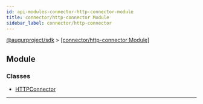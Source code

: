 ```yaml
---
id: api-modules-connector-http-connector-module
title: connector/http-connector Module
sidebar_label: connector/http-connector
---
```


[@augurproject/sdk](api-readme.md) > [[connector/http-connector Module]](api-modules-connector-http-connector-module.md)

## Module

### Classes

* [HTTPConnector](api-classes-connector-http-connector-httpconnector.md)

---

